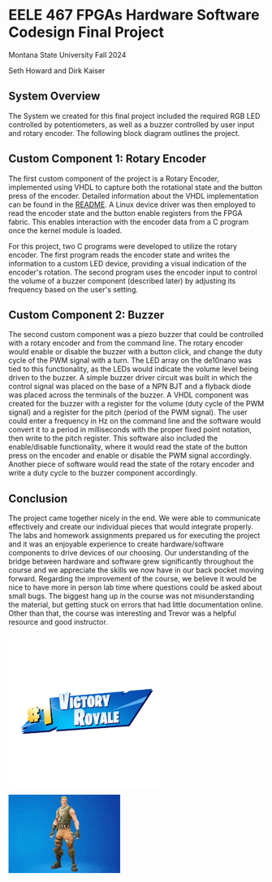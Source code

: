 # EELE 467 FPGAs Hardware Software Codesign Final Project
Montana State University Fall 2024

Seth Howard and Dirk Kaiser

## System Overview
The System we created for this final project included the required RGB LED controlled by potentiometers, as well as a buzzer controlled by user input and rotary encoder. The following block diagram outlines the project.

## Custom Component 1: Rotary Encoder
The first custom component of the project is a Rotary Encoder, implemented using VHDL to capture both the rotational state and the button press of the encoder. Detailed information about the VHDL implementation can be found in the [README](../hdl/rotary/README.md). A Linux device driver was then employed to read the encoder state and the button enable registers from the FPGA fabric. This enables interaction with the encoder data from a C program once the kernel module is loaded.

For this project, two C programs were developed to utilize the rotary encoder. The first program reads the encoder state and writes the information to a custom LED device, providing a visual indication of the encoder's rotation. The second program uses the encoder input to control the volume of a buzzer component (described later) by adjusting its frequency based on the user's setting.
## Custom Component 2: Buzzer
The second custom component was a piezo buzzer that could be controlled with a rotary encoder and from the command line. The rotary encoder would enable or disable the buzzer with a button click, and change the duty cycle of the PWM signal with a turn. The LED array on the de10nano was tied to this functionality, as the LEDs would indicate the volume level being driven to the buzzer. A simple buzzer driver circuit was built in which the control signal was placed on the base of a NPN BJT and a flyback diode was placed across the terminals of the buzzer. A VHDL component was created for the buzzer with a register for the volume (duty cycle of the PWM signal) and a register for the pitch (period of the PWM signal). The user could enter a frequency in Hz on the command line and the software would convert it to a period in milliseconds with the proper fixed point notation, then write to the pitch register. This software also included the enable/disable functionality, where it would read the state of the button press on the encoder and enable or disable the PWM signal accordingly. Another piece of software would read the state of the rotary encoder and write a duty cycle to the buzzer component accordingly. 

## Conclusion
The project came together nicely in the end. We were able to communicate effectively and create our individual pieces that would integrate properly. The labs and homework assignments prepared us for executing the project and it was an enjoyable experience to create hardware/software components to drive devices of our choosing. Our understanding of the bridge between hardware and software grew significantly throughout the course and we appreciate the skills we now have in our back pocket moving forward. Regarding the improvement of the course, we believe it would be nice to have more in person lab time where questions could be asked about small bugs. The biggest hang up in the course was not misunderstanding the material, but getting stuck on errors that had little documentation online. Other than that, the course was interesting and Trevor was a helpful resource and good instructor.

<img src="assets/VictoryRoyale.png" width="300">

![Emote](assets/default-dance-fortnite.gif)